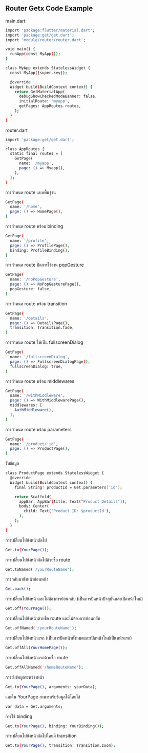 
## Router Getx Code Example

main.dart

```bash
import 'package:flutter/material.dart';
import 'package:get/get.dart';
import 'module/router/router.dart';

void main() {
  runApp(const MyApp());
}

class MyApp extends StatelessWidget {
  const MyApp({super.key});

  @override
  Widget build(BuildContext context) {
    return GetMaterialApp(
      debugShowCheckedModeBanner: false,
      initialRoute: 'myapp',
      getPages: AppRoutes.routes,
    );
  }
}
```
router.dart
```bash
import 'package:get/get.dart';

class AppRoutes {
  static final routes = [
    GetPage(
      name: '/myapp',
      page: () => Myapp(),
    ),
  ];
}
```

การกำหนด route แบบพื้นฐาน
```bash
GetPage(
  name: '/home',
  page: () => HomePage(),
)
```

การกำหนด route พร้อม binding
```bash
GetPage(
  name: '/profile',
  page: () => ProfilePage(),
  binding: ProfileBinding(),
)
```

การกำหนด route ปิดการใช้งาน popGesture
```bash
GetPage(
  name: '/noPopGesture',
  page: () => NoPopGesturePage(),
  popGesture: false,
)
```

การกำหนด route พร้อม transition
```bash
GetPage(
  name: '/details',
  page: () => DetailsPage(),
  transition: Transition.fade,
)
```

การกำหนด route ให้เป็น fullscreenDialog
```bash
GetPage(
  name: '/fullscreenDialog',
  page: () => FullscreenDialogPage(),
  fullscreenDialog: true,
)
```

การกำหนด route พร้อม middlewares
```bash
GetPage(
  name: '/withMiddleware',
  page: () => WithMiddlewarePage(),
  middlewares: [
    AuthMiddleware(),
  ],
)
```

การกำหนด route พร้อม parameters
```bash
GetPage(
  name: '/product/:id',
  page: () => ProductPage(),
)
```

รับข้อมูล
```bash
class ProductPage extends StatelessWidget {
  @override
  Widget build(BuildContext context) {
    final String? productId = Get.parameters['id'];

    return Scaffold(
      appBar: AppBar(title: Text("Product Details")),
      body: Center(
        child: Text('Product ID: $productId'),
      ),
    );
  }
}

```

การเปลี่ยนไปยังหน้าถัดไป
```bash
Get.to(YourPage());
```

การเปลี่ยนไปยังหน้าถัดไปด้วยชื่อ route
```bash
Get.toNamed('/yourRouteName');
```

การกลับมายังหน้าก่อนหน้า
```bash
Get.back();
```

การเปลี่ยนไปยังหน้าและไม่ต้องการย้อนกลับ (เป็นการปิดหน้าปัจจุบันและเปิดหน้าใหม่)
```bash
Get.off(YourPage());
```

การเปลี่ยนไปยังหน้าด้วยชื่อ route และไม่ต้องการย้อนกลับ
```bash
Get.offNamed('/yourRouteName');
```

การเปลี่ยนไปยังหน้าแรก (เป็นการปิดหน้าทั้งหมดและเปิดหน้าใหม่เป็นหน้าแรก)
```bash
Get.offAll(YourHomePage());
```

การเปลี่ยนไปยังหน้าแรกด้วยชื่อ route
```bash
Get.offAllNamed('/homeRouteName');
```

การส่งข้อมูลระหว่างหน้า
```bash
Get.to(YourPage(), arguments: yourData);
```

และใน YourPage สามารถรับข้อมูลได้โดยใช้
```bash
var data = Get.arguments;
```

การใช้ binding
```bash
Get.to(YourPage(), binding: YourBinding());
```

การเปลี่ยนไปยังหน้าถัดไปโดยมี transition
```bash
Get.to(YourPage(), transition: Transition.zoom);
```
